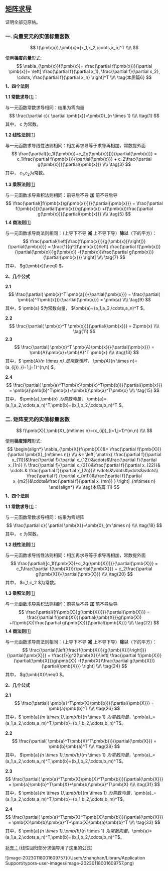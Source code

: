 ## [矩阵求导](https://zhuanlan.zhihu.com/p/273729929)

证明全部见原帖。

### 一. 向量变元的实值标量函数

$$
f(\pmb{x}),\pmb{x}=[x_1,x_2,\cdots,x_n]^T \\\\
$$

使用**梯度向量**形式:
$$
\nabla_{\pmb{x}}f(\pmb{x})= \frac{\partial f(\pmb{x})}{\partial \pmb{x}}= \left[ \frac{\partial f}{\partial x_1}, \frac{\partial f}{\partial x_2}, \cdots, \frac{\partial f}{\partial x_n} \right]^T \\\\ \tag{本质篇6}
$$
**1、四个法则**

**1.1 常数求导**[[1\]](https://zhuanlan.zhihu.com/p/273729929#ref_1)**：**

与一元函数常数求导相同：结果为零向量
$$
\frac{\partial c}{ \partial \pmb{x}}=\pmb{0}_{n \times 1} \\\\ \tag{1}
$$
其中， c 为常数。

**1.2 线性法则**[[1\]](https://zhuanlan.zhihu.com/p/273729929#ref_1)

与一元函数求导线性法则相同：相加再求导等于求导再相加，常数提外面
$$
\frac{\partial{[c_1f(\pmb{x})+c_2g(\pmb{x})]}}{\partial{\pmb{x}}} = c_1\frac{\partial f(\pmb{x})}{\partial{\pmb{x}}} + c_2\frac{\partial g(\pmb{x})}{\partial{\pmb{x}}} \\\\ \tag{3}
$$
其中， $c_1$,$c_2$为常数。

**1.3 乘积法则**[[1\]](https://zhuanlan.zhihu.com/p/273729929#ref_1)

与一元函数求导乘积法则相同：前导后不导 **加** 前不导后导
$$
\frac{\partial{[f(\pmb{x})g(\pmb{x})]}}{\partial{\pmb{x}}} = \frac{\partial f(\pmb{x})}{\partial{\pmb{x}}}g(\pmb{x}) +f(\pmb{x})\frac{\partial g(\pmb{x})}{\partial{\pmb{x}}} \\\\ \tag{5}
$$
**1.4 商法则**[[1\]](https://zhuanlan.zhihu.com/p/273729929#ref_1)

与一元函数求导商法则相同：（上导下不导 **减** 上不导下导）**除以**（下的平方）：
$$
\frac{\partial{\left[\frac{f(\pmb{x})}{g(\pmb{x})}\right]}}{\partial{\pmb{x}}} = \frac{1}{g^2(\pmb{x})}\left[ \frac{\partial f(\pmb{x})}{\partial{\pmb{x}}}g(\pmb{x}) -f(\pmb{x})\frac{\partial g(\pmb{x})}{\partial{\pmb{x}}} \right] \\\\ \tag{7}
$$
其中， $g(\pmb{x})\neq0 $。

**2、几个公式**

**2.1**
$$
\frac{\partial( \pmb{x}^T \pmb{a})}{\partial{\pmb{x}}} = \frac{\partial( \pmb{a}^T\pmb{x})}{\partial{\pmb{x}}} = \pmb{a} \\\\ \tag{9}
$$
其中，$ \pmb{a} $为常数向量， $\pmb{a}=(a_1,a_2,\cdots,a_n)^T $。

**2.2**
$$
\frac{\partial( \pmb{x}^T \pmb{x})}{\partial{\pmb{x}}} = 2\pmb{x} \\\\ \tag{11}
$$
**2.3**
$$
\frac{\partial( \pmb{x}^T \pmb{A}\pmb{x})}{\partial{\pmb{x}}} = \pmb{A}\pmb{x}+\pmb{A}^T \pmb{x} \\\\ \tag{13}
$$
其中，$ \pmb{A}_{n \times n} $是常数矩阵，$ \pmb{A}_{n \times n}=(a_{ij})_{i=1,j=1}^{n,n} $。

**2.4**
$$
\frac{\partial( \pmb{a}^T\pmb{x}\pmb{x}^T\pmb{b})}{\partial{\pmb{x}}} = \pmb{a}\pmb{b}^T\pmb{x}+\pmb{b}\pmb{a}^T\pmb{x} \\\\ \tag{15}
$$
其中， $\pmb{a},\pmb{b} $为常数向量，$ \pmb{a}=(a_1,a_2,\cdots,a_n)^T,\pmb{b}=(b_1,b_2,\cdots,b_n)^T $。

### 二. 矩阵变元的实值标量函数

$$
f(\pmb{X}),\pmb{X}_{m\times n}=(x_{ij})_{i=1,j=1}^{m,n} \\\\
$$

使用**梯度矩阵**形式:
$$
\begin{align*} \nabla_{\pmb{X}}f(\pmb{X})&= \frac{\partial f(\pmb{X})}{\partial \pmb{X}_{m\times n}} \\\\ &= \left[ \matrix{ \frac{\partial f}{\partial x_{11}}&\frac{\partial f}{\partial x_{12}}&\cdots&\frac{\partial f}{\partial x_{1n}} \\ \frac{\partial f}{\partial x_{21}}&\frac{\partial f}{\partial x_{22}}& \cdots & \frac{\partial f}{\partial x_{2n}}\\ \vdots&\vdots&\vdots&\vdots\\ \frac{\partial f} {\partial x_{m1}}&\frac{\partial f}{\partial x_{m2}}&\cdots&\frac{\partial f}{\partial x_{mn}} } \right]_{m\times n} \end{align*} \\\\ \tag{本质篇_11}
$$
**1、四个法则**

**1.1 常数求导**[[1\]](https://zhuanlan.zhihu.com/p/273729929#ref_1)**：**

与一元函数常数求导相同：结果为零矩阵
$$
\frac{\partial c}{ \partial \pmb{X}}=\pmb{0}_{m \times n} \\\\ \tag{18}
$$
其中， c 为常数。

**1.2 线性法则**[[1\]](https://zhuanlan.zhihu.com/p/273729929#ref_1)

与一元函数求导线性法则相同：相加再求导等于求导再相加，常数提外面
$$
\frac{\partial{[c_1f(\pmb{X})+c_2g(\pmb{X})]}}{\partial{\pmb{X}}} = c_1\frac{\partial f(\pmb{X})}{\partial{\pmb{X}}} + c_2\frac{\partial g(\pmb{X})}{\partial{\pmb{X}}} \\\\ \tag{20}
$$
其中， $c_1,c_2 $为常数。

**1.3 乘积法则**[[1\]](https://zhuanlan.zhihu.com/p/273729929#ref_1)

与一元函数求导乘积法则相同：前导后不导 **加** 前不导后导
$$
\frac{\partial{[f(\pmb{X})g(\pmb{X})]}}{\partial{\pmb{X}}} = \frac{\partial f(\pmb{X})}{\partial{\pmb{X}}}g(\pmb{X}) +f(\pmb{X})\frac{\partial g(\pmb{X})}{\partial{\pmb{X}}} \\\\ \tag{22}
$$
**1.4 商法则**[[1\]](https://zhuanlan.zhihu.com/p/273729929#ref_1)

与一元函数求导商法则相同：（上导下不导 **减** 上不导下导）**除以**（下的平方）：
$$
\frac{\partial{\left[\frac{f(\pmb{X})}{g(\pmb{X})}\right]}}{\partial{\pmb{X}}} = \frac{1}{g^2(\pmb{X})}\left[ \frac{\partial f(\pmb{X})}{\partial{\pmb{X}}}g(\pmb{X}) -f(\pmb{X})\frac{\partial g(\pmb{X})}{\partial{\pmb{X}}} \right] \\\\ \tag{24}
$$
其中， $g(\pmb{X})\neq0 $。

**2、几个公式**

**2.1**
$$
\frac{\partial( \pmb{a}^T\pmb{X}\pmb{b})}{\partial{\pmb{X}}} = \pmb{a}\pmb{b}^T \\\\ \tag{26}
$$
其中，$ \pmb{a}_{m \times 1},\pmb{b}_{n \times 1} $为常数向量，$\pmb{a}_=(a_1,a_2,\cdots,a_m)^T,\pmb{b}=(b_1,b_2,\cdots,b_n)^T$。

**2.2**
$$
\frac{\partial( \pmb{a}^T\pmb{X}^T\pmb{b})}{\partial{\pmb{X}}} = \pmb{b}\pmb{a}^T \\\\ \tag{28}
$$
其中， $\pmb{a}_{n \times 1},\pmb{b}_{m \times 1} $为常数向量，$\pmb{a}_=(a_1,a_2,\cdots,a_n)^T,\pmb{b}=(b_1,b_2,\cdots,b_m)^T$。

**2.3**
$$
\frac{\partial( \pmb{a}^T\pmb{X}\pmb{X}^T\pmb{b})}{\partial{\pmb{X}}} = \pmb{a}\pmb{b}^T\pmb{X}+\pmb{b}\pmb{a}^T\pmb{X} \\\\ \tag{31}
$$
其中，$ \pmb{a}_{m \times 1},\pmb{b}_{m \times 1} $为常数向量，$\pmb{a}_=(a_1,a_2,\cdots,a_m)^T,\pmb{b}=(b_1,b_2,\cdots,b_m)^T$。

**2.4**
$$
\frac{\partial( \pmb{a}^T\pmb{X}^T\pmb{X}\pmb{b})}{\partial{\pmb{X}}} = \pmb{X}\pmb{b}\pmb{a}^T+\pmb{X}\pmb{a}\pmb{b}^T \\\\ \tag{33}
$$
其中，$ \pmb{a}_{n \times 1},\pmb{b}_{n \times 1} $为常数向量，$\pmb{a}=(a_1,a_2,\cdots,a_n)^T,\pmb{b}=(b_1,b_2,\cdots,b_n)^T$。



[补充：](https://zhuanlan.zhihu.com/p/48255611)（线性回归部分求偏导用了这里的公式）

![image-20230118001609757](/Users/zhanghan/Library/Application Support/typora-user-images/image-20230118001609757.png)